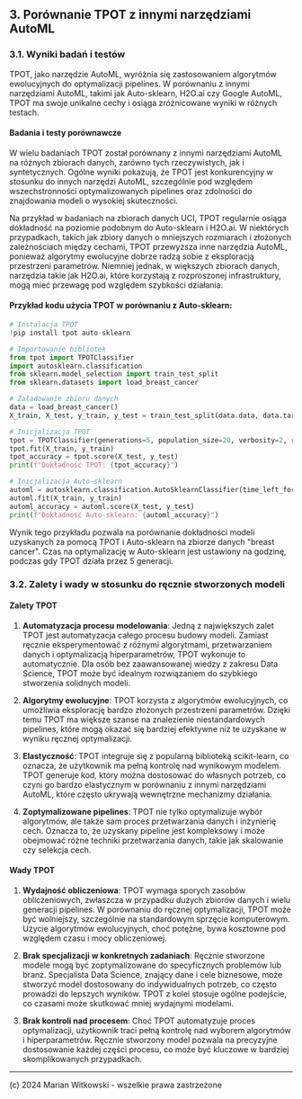 ## 3. Porównanie TPOT z innymi narzędziami AutoML

### 3.1. Wyniki badań i testów

TPOT, jako narzędzie AutoML, wyróżnia się zastosowaniem algorytmów ewolucyjnych do optymalizacji pipelines. W porównaniu z innymi narzędziami AutoML, takimi jak Auto-sklearn, H2O.ai czy Google AutoML, TPOT ma swoje unikalne cechy i osiąga zróżnicowane wyniki w różnych testach.

#### Badania i testy porównawcze

W wielu badaniach TPOT został porównany z innymi narzędziami AutoML na różnych zbiorach danych, zarówno tych rzeczywistych, jak i syntetycznych. Ogólne wyniki pokazują, że TPOT jest konkurencyjny w stosunku do innych narzędzi AutoML, szczególnie pod względem wszechstronności optymalizowanych pipelines oraz zdolności do znajdowania modeli o wysokiej skuteczności.

Na przykład w badaniach na zbiorach danych UCI, TPOT regularnie osiąga dokładność na poziomie podobnym do Auto-sklearn i H2O.ai. W niektórych przypadkach, takich jak zbiory danych o mniejszych rozmiarach i złożonych zależnościach między cechami, TPOT przewyższa inne narzędzia AutoML, ponieważ algorytmy ewolucyjne dobrze radzą sobie z eksploracją przestrzeni parametrów. Niemniej jednak, w większych zbiorach danych, narzędzia takie jak H2O.ai, które korzystają z rozproszonej infrastruktury, mogą mieć przewagę pod względem szybkości działania.

#### Przykład kodu użycia TPOT w porównaniu z Auto-sklearn:

```python
# Instalacja TPOT
!pip install tpot auto-sklearn

# Importowanie bibliotek
from tpot import TPOTClassifier
import autosklearn.classification
from sklearn.model_selection import train_test_split
from sklearn.datasets import load_breast_cancer

# Załadowanie zbioru danych
data = load_breast_cancer()
X_train, X_test, y_train, y_test = train_test_split(data.data, data.target, test_size=0.2, random_state=42)

# Inicjalizacja TPOT
tpot = TPOTClassifier(generations=5, population_size=20, verbosity=2, random_state=42)
tpot.fit(X_train, y_train)
tpot_accuracy = tpot.score(X_test, y_test)
print(f"Dokładność TPOT: {tpot_accuracy}")

# Inicjalizacja Auto-sklearn
automl = autosklearn.classification.AutoSklearnClassifier(time_left_for_this_task=3600, per_run_time_limit=300)
automl.fit(X_train, y_train)
automl_accuracy = automl.score(X_test, y_test)
print(f"Dokładność Auto-sklearn: {automl_accuracy}")
```

Wynik tego przykładu pozwala na porównanie dokładności modeli uzyskanych za pomocą TPOT i Auto-sklearn na zbiorze danych "breast cancer". Czas na optymalizację w Auto-sklearn jest ustawiony na godzinę, podczas gdy TPOT działa przez 5 generacji.

### 3.2. Zalety i wady w stosunku do ręcznie stworzonych modeli

#### Zalety TPOT

1. **Automatyzacja procesu modelowania**: Jedną z największych zalet TPOT jest automatyzacja całego procesu budowy modeli. Zamiast ręcznie eksperymentować z różnymi algorytmami, przetwarzaniem danych i optymalizacją hiperparametrów, TPOT wykonuje to automatycznie. Dla osób bez zaawansowanej wiedzy z zakresu Data Science, TPOT może być idealnym rozwiązaniem do szybkiego stworzenia solidnych modeli.

2. **Algorytmy ewolucyjne**: TPOT korzysta z algorytmów ewolucyjnych, co umożliwia eksplorację bardzo złożonych przestrzeni parametrów. Dzięki temu TPOT ma większe szanse na znalezienie niestandardowych pipelines, które mogą okazać się bardziej efektywne niż te uzyskane w wyniku ręcznej optymalizacji.

3. **Elastyczność**: TPOT integruje się z popularną biblioteką scikit-learn, co oznacza, że użytkownik ma pełną kontrolę nad wynikowym modelem. TPOT generuje kod, który można dostosować do własnych potrzeb, co czyni go bardzo elastycznym w porównaniu z innymi narzędziami AutoML, które często ukrywają wewnętrzne mechanizmy działania.

4. **Zoptymalizowane pipelines**: TPOT nie tylko optymalizuje wybór algorytmów, ale także sam proces przetwarzania danych i inżynierię cech. Oznacza to, że uzyskany pipeline jest kompleksowy i może obejmować różne techniki przetwarzania danych, takie jak skalowanie czy selekcja cech.

#### Wady TPOT

1. **Wydajność obliczeniowa**: TPOT wymaga sporych zasobów obliczeniowych, zwłaszcza w przypadku dużych zbiorów danych i wielu generacji pipelines. W porównaniu do ręcznej optymalizacji, TPOT może być wolniejszy, szczególnie na standardowym sprzęcie komputerowym. Użycie algorytmów ewolucyjnych, choć potężne, bywa kosztowne pod względem czasu i mocy obliczeniowej.

2. **Brak specjalizacji w konkretnych zadaniach**: Ręcznie stworzone modele mogą być zoptymalizowane do specyficznych problemów lub branż. Specjalista Data Science, znający dane i cele biznesowe, może stworzyć model dostosowany do indywidualnych potrzeb, co często prowadzi do lepszych wyników. TPOT z kolei stosuje ogólne podejście, co czasami może skutkować mniej wydajnymi modelami.

3. **Brak kontroli nad procesem**: Choć TPOT automatyzuje proces optymalizacji, użytkownik traci pełną kontrolę nad wyborem algorytmów i hiperparametrów. Ręcznie stworzony model pozwala na precyzyjne dostosowanie każdej części procesu, co może być kluczowe w bardziej skomplikowanych przypadkach.


---

(c) 2024 Marian Witkowski - wszelkie prawa zastrzeżone